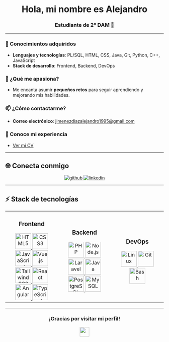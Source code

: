 <h1 align="center">Hola, mi nombre es Alejandro</h1>
<h3 align="center">Estudiante de 2º DAM 🚀</h3>

---

### 📇 Conocimientos adquiridos
- **Lenguajes y tecnologías**: PL/SQL, HTML, CSS, Java, Git, Python, C++, JavaScript
- **Stack de desarrollo**: Frontend, Backend, DevOps

### 🌱 ¿Qué me apasiona?
- Me encanta asumir **pequeños retos** para seguir aprendiendo y mejorando mis habilidades.

### 📫 ¿Cómo contactarme?
- **Correo electrónico**: jimenezdiazalejandro1995@gmail.com

### 📄 Conoce mi experiencia
- [Ver mi CV](./cv-alejandro-647651756.pdf)

---

## 🌐 Conecta conmigo
<div align="center">
    <a href="https://github.com/AlejandroJimenezDiaz" target="_blank">
        <img src="https://img.shields.io/badge/GitHub-%2324292e.svg?&style=for-the-badge&logo=github&logoColor=white" alt="github" />
    </a>
    <a href="https://www.linkedin.com/in/alejandro-jimenez-diaz-dev" target="_blank">
        <img src="https://img.shields.io/badge/LinkedIn-%231E77B5.svg?&style=for-the-badge&logo=linkedin&logoColor=white" alt="linkedin" />
    </a>
</div>

---

## ⚡ Stack de tecnologías

<table align="center">
<tr>
    <td align="center" width="33%">
        <h3>Frontend</h3>
        <a href="https://en.wikipedia.org/wiki/HTML5" target="_blank">
            <img src="https://profilinator.rishav.dev/skills-assets/html5-original-wordmark.svg" alt="HTML5" height="50" />
        </a>
        <a href="https://www.w3schools.com/css/" target="_blank">
            <img src="https://profilinator.rishav.dev/skills-assets/css3-original-wordmark.svg" alt="CSS3" height="50" />
        </a>
        <a href="https://www.javascript.com/" target="_blank">
            <img src="https://profilinator.rishav.dev/skills-assets/javascript-original.svg" alt="JavaScript" height="50" />
        </a>
        <a href="https://vuejs.org/" target="_blank">
            <img src="https://profilinator.rishav.dev/skills-assets/vuejs-original-wordmark.svg" alt="Vue.js" height="50" />
        </a>
        <a href="https://www.tailwindcss.com/" target="_blank">
            <img src="https://profilinator.rishav.dev/skills-assets/tailwindcss.svg" alt="Tailwind CSS" height="50" />
        </a>
        <a href="https://reactjs.org/" target="_blank">
            <img src="https://profilinator.rishav.dev/skills-assets/react-original-wordmark.svg" alt="React" height="50" />
        </a>
        <a href="https://angular.io/" target="_blank">
            <img src="https://profilinator.rishav.dev/skills-assets/angularjs-original.svg" alt="Angular" height="50" />
        </a>
        <a href="https://www.typescriptlang.org/" target="_blank">
            <img src="https://profilinator.rishav.dev/skills-assets/typescript-original.svg" alt="TypeScript" height="50" />
        </a>
    </td>
    <td align="center" width="33%">
        <h3>Backend</h3>
        <a href="https://www.php.net/" target="_blank">
            <img src="https://profilinator.rishav.dev/skills-assets/php-original.svg" alt="PHP" height="50" />
        </a>
        <a href="https://nodejs.org/" target="_blank">
            <img src="https://profilinator.rishav.dev/skills-assets/nodejs-original-wordmark.svg" alt="Node.js" height="50" />
        </a>
        <a href="https://laravel.com/" target="_blank">
            <img src="https://profilinator.rishav.dev/skills-assets/laravel-plain-wordmark.svg" alt="Laravel" height="50" />
        </a>
        <a href="https://www.java.com/" target="_blank">
            <img src="https://profilinator.rishav.dev/skills-assets/java-original-wordmark.svg" alt="Java" height="50" />
        </a>
        <a href="https://www.postgresql.org/" target="_blank">
            <img src="https://profilinator.rishav.dev/skills-assets/postgresql-original-wordmark.svg" alt="PostgreSQL" height="50" />
        </a>
        <a href="https://www.mysql.com/" target="_blank">
            <img src="https://profilinator.rishav.dev/skills-assets/mysql-original-wordmark.svg" alt="MySQL" height="50" />
        </a>
    </td>
    <td align="center" width="33%">
        <h3>DevOps</h3>
        <a href="https://www.linux.org/" target="_blank">
            <img src="https://profilinator.rishav.dev/skills-assets/linux-original.svg" alt="Linux" height="50" />
        </a>
        <a href="https://github.com/" target="_blank">
            <img src="https://profilinator.rishav.dev/skills-assets/git-scm-icon.svg" alt="Git" height="50" />
        </a>
        <a href="https://www.gnu.org/software/bash/" target="_blank">
            <img src="https://profilinator.rishav.dev/skills-assets/gnu_bash-icon.svg" alt="Bash" height="50" />
        </a>
    </td>
</tr>
</table>

---

<div align="center">
    <h3>¡Gracias por visitar mi perfil!</h3>
    <img src="https://media.giphy.com/media/hvRJCLFzcasrR4ia7z/giphy.gif" width="30">
</div>
